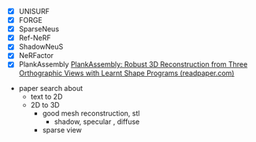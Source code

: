 - [x] UNISURF
- [x] FORGE
- [x] SparseNeus
- [x] Ref-NeRF
- [x] ShadowNeuS
- [x] NeRFactor
- [x] PlankAssembly [PlankAssembly: Robust 3D Reconstruction from Three Orthographic Views with Learnt Shape Programs (readpaper.com)](https://readpaper.com/pdf-annotate/note?pdfId=4787600278115319809&noteId=1912848205953901312)

- paper search about
    - text to 2D
    - 2D to 3D
        - good mesh reconstruction, stl
            - shadow, specular , diffuse
        - sparse view